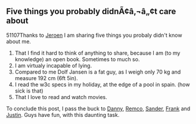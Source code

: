 <article><h2>Five things you probably didnÃ¢â‚¬â„¢t care about</h2><time><span class="day">5</span><span class="month">1</span><span class="year">107</span></time>Thanks to <a href="http://blog.leenarts.net/" title="jeroen leenarts">Jeroen</a> I am sharing five things you probaly didn't know about me.<ol><li>That I find it hard to think of anything to share, because I am (to my knowledge) an open book. Sometimes to much so.</li><li>I am virtualy incapable of lying.</li><li>Compared to me Dolf Jansen is a fat guy, as I weigh only 70 kg and measure 192 cm (6ft 5in).</li><li>I read the w3c specs in my holiday, at the edge of a pool in spain. (how sick is that)</li><li>That I love to read and watch movies.</li></ol>To conclude this post, I pass the buck to <a href="http://www.blog.dannynet.net/" title="danny's blog">Danny</a>, <a href="http://blog.remvee.net/" title="remco">Remco</a>, <a href="http://sanderspies.blogspot.com/" title="sander">Sander</a>, <a href="http://usability.blieb.nl/index.php" title="Frank">Frank</a> and <a href="http://juice10.com/blog/" title="justin">Justin</a>. Guys have fun, with this daunting task.</article>